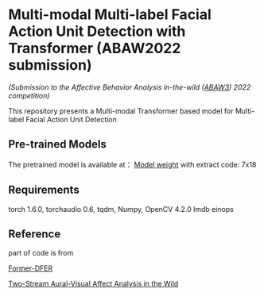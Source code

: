 #  Multi-modal Multi-label Facial Action Unit Detection with Transformer (ABAW2022 submission)
*(Submission to the Affective Behavior Analysis in-the-wild ([ABAW3](https://ibug.doc.ic.ac.uk/resources/cvpr-2022-3rd-abaw/)) 2022 competition)*

This repository presents a Multi-modal Transformer based model for Multi-label Facial Action Unit Detection 

## Pre-trained Models
The pretrained model is available at：
[Model weight](https://pan.baidu.com/s/1nkbK5EIMfrC9vTHujwHlQQ) with extract code: 7x18 

## Requirements
torch                    1.6.0, 
torchaudio               0.6, 
tqdm, 
Numpy, 
OpenCV 4.2.0
lmdb
einops

## Reference
part of code is from

[Former-DFER](https://github.com/zengqunzhao/Former-DFER)

[Two-Stream Aural-Visual Affect Analysis in the Wild](https://github.com/kuhnkeF/ABAW2020TNT)


